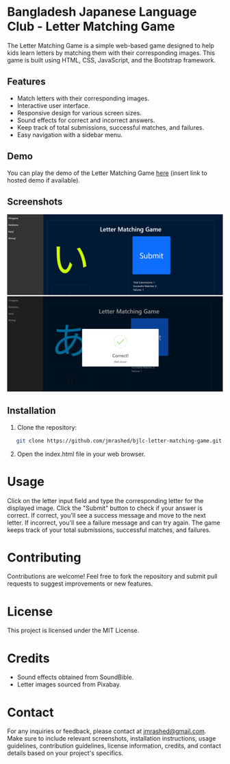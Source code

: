 # Bangladesh Japanese Language Club - Letter Matching Game

The Letter Matching Game is a simple web-based game designed to help kids learn letters by matching them with their corresponding images. This game is built using HTML, CSS, JavaScript, and the Bootstrap framework.

## Features

- Match letters with their corresponding images.
- Interactive user interface.
- Responsive design for various screen sizes.
- Sound effects for correct and incorrect answers.
- Keep track of total submissions, successful matches, and failures.
- Easy navigation with a sidebar menu.

## Demo

You can play the demo of the Letter Matching Game [here](https://bjlc.vercel.app) (insert link to hosted demo if available).

## Screenshots

![Screenshot 1](screenshots/Screenshot_1.png)
![Screenshot 2](screenshots/Screenshot_2.png)

## Installation

1. Clone the repository:

```bash
   git clone https://github.com/jmrashed/bjlc-letter-matching-game.git
```
2. Open the index.html file in your web browser.


# Usage
Click on the letter input field and type the corresponding letter for the displayed image.
Click the "Submit" button to check if your answer is correct.
If correct, you'll see a success message and move to the next letter.
If incorrect, you'll see a failure message and can try again.
The game keeps track of your total submissions, successful matches, and failures.


# Contributing
Contributions are welcome! Feel free to fork the repository and submit pull requests to suggest improvements or new features.

# License
This project is licensed under the MIT License.

# Credits
- Sound effects obtained from SoundBible.
- Letter images sourced from Pixabay.

# Contact
For any inquiries or feedback, please contact at jmrashed@gmail.com.
Make sure to include relevant screenshots, installation instructions, usage guidelines, contribution guidelines, license information, credits, and contact details based on your project's specifics.




